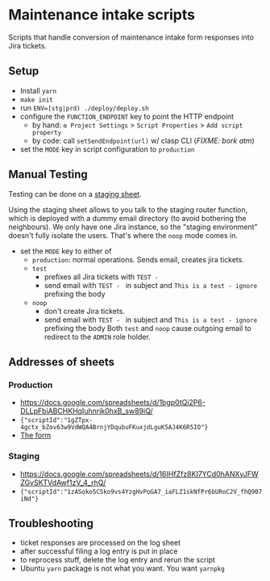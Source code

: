# Maintenance intake scripts

Scripts that handle conversion of maintenance intake form responses into Jira tickets.

## Setup
 - Install `yarn`
 - `make init`
 - run `ENV=[stg|prd) ./deploy/deploy.sh`
 - configure the `FUNCTION_ENDPOINT` key to point the HTTP endpoint
   - by hand: `⚙️ Project Settings` > `Script Properties` > `Add script property`
   - by code: call `setSendEndpoint(url)` w/ clasp CLI (*FIXME: bork atm*)
- set the `MODE` key in script configuration to `production`

## Manual Testing

Testing can be done on a [staging sheet](#staging). 

Using the staging sheet allows to you talk to the staging router function, which is deployed 
with a dummy email directory (to avoid bothering the neighbours). We only have one Jira instance,
so the "staging environment" doesn't fully isolate the users. That's where the `noop` mode comes in.

- set the `MODE` key to either of
   - `production`: normal operations. Sends email, creates jira tickets.
   - `test`
      - prefixes all Jira tickets with `TEST - `
      - send email with `TEST - ` in subject and `This is a test - ignore` prefixing the body
   - `noop`
      - don't create Jira tickets.
      - send email with `TEST - ` in subject and `This is a test - ignore` prefixing the body
Both `test` and `noop` cause outgoing email to redirect to the `ADMIN` role holder.

## Addresses of sheets
### Production
 - https://docs.google.com/spreadsheets/d/1bgp0tQi2P6-DLLpFbiABCHKHqIuhnrjk0hxB_sw89iQ/
 - `{"scriptId":"1gZTpx-4gctx_bZov63w9VdWQA4BrnjYDqubuFKuxjdLguK5AJ4K6R5IO"}`
 - [The form](https://docs.google.com/forms/d/1VHfdRTX7tatG00jd66SQ5-GFETA8CX0P3J_achIfRY4/edit)
### Staging 
 - https://docs.google.com/spreadsheets/d/16IHfZfz8KI7YCd0hANXyJFWZGvSKTVdAwf1zV_4_rhQ/
 - `{"scriptId":"1zASoko5C5ko9vs4YzgHvPoGA7_iaFLZ1skNfPr6bURoC2V_fhQ907iNd"}`

## Troubleshooting 
 - ticket responses are processed on the log sheet 
 - after successful filing a log entry is put in place
 - to reprocess stuff, delete the log entry and rerun the script
 - Ubuntu `yarn` package is not what you want. You want `yarnpkg`
